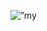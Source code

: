 <p align=”center”>
   <img width=”200" height=”200" src=”https://vishalroy.com/images/avatar_a.png" alt=”my banner”>
</p>
   
